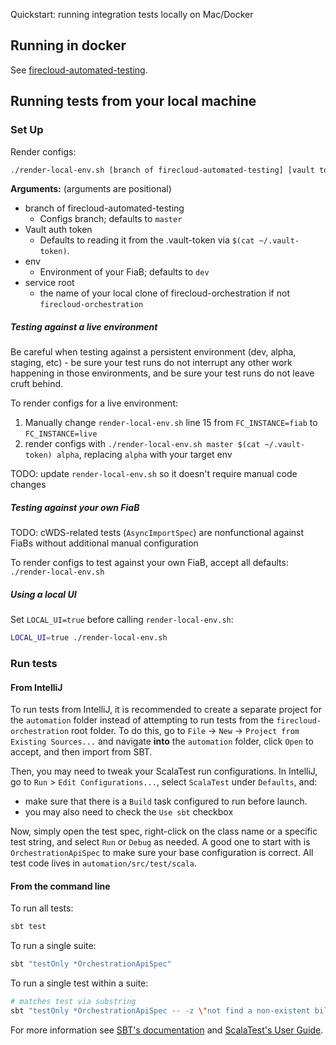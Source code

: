 Quickstart: running integration tests locally on Mac/Docker 

## Running in docker

See [firecloud-automated-testing](https://github.com/broadinstitute/firecloud-automated-testing).


## Running tests from your local machine

### Set Up

Render configs:
```bash
./render-local-env.sh [branch of firecloud-automated-testing] [vault token] [env] [service root]
```

**Arguments:** (arguments are positional)

* branch of firecloud-automated-testing
    * Configs branch; defaults to `master`
* Vault auth token
	* Defaults to reading it from the .vault-token via `$(cat ~/.vault-token)`.
* env
	* Environment of your FiaB; defaults to `dev`
* service root
    * the name of your local clone of firecloud-orchestration if not `firecloud-orchestration`

##### Testing against a live environment
Be careful when testing against a persistent environment (dev, alpha, staging, etc) - be sure
your test runs do not interrupt any other work happening in those environments, and be sure your
test runs do not leave cruft behind.

To render configs for a live environment:
1. Manually change `render-local-env.sh` line 15 from `FC_INSTANCE=fiab` to `FC_INSTANCE=live`
2. render configs with `./render-local-env.sh master $(cat ~/.vault-token) alpha`, replacing `alpha` with your target env

TODO: update `render-local-env.sh` so it doesn't require manual code changes

##### Testing against your own FiaB

TODO: cWDS-related tests (`AsyncImportSpec`) are nonfunctional against FiaBs without additional manual configuration

To render configs to test against your own FiaB, accept all defaults: `./render-local-env.sh`

##### Using a local UI

Set `LOCAL_UI=true` before calling `render-local-env.sh`:
```bash
LOCAL_UI=true ./render-local-env.sh
```

### Run tests

#### From IntelliJ
To run tests from IntelliJ, it is recommended to create a separate project for the `automation` folder instead of attempting to run tests from the `firecloud-orchestration` root folder.
To do this, go to `File` -> `New` -> `Project from Existing Sources...` and navigate __into__ the `automation` folder, click `Open` to accept, and then import from SBT.

Then, you may need to tweak your ScalaTest run configurations. In IntelliJ, go to `Run` > `Edit Configurations...`, select `ScalaTest` under `Defaults`, and:

* make sure that there is a `Build` task configured to run before launch.
* you may also need to check the `Use sbt` checkbox

Now, simply open the test spec, right-click on the class name or a specific test string, and select `Run` or `Debug` as needed.
A good one to start with is `OrchestrationApiSpec` to make sure your base configuration is correct. All test code lives in `automation/src/test/scala`.

#### From the command line

To run all tests:

```bash
sbt test
```

To run a single suite:

```bash
sbt "testOnly *OrchestrationApiSpec"
```

To run a single test within a suite:

```bash
# matches test via substring
sbt "testOnly *OrchestrationApiSpec -- -z \"not find a non-existent billing project\""
```

For more information see [SBT's documentation](https://www.scala-sbt.org/1.x/docs/Testing.html) and [ScalaTest's User Guide](https://www.scalatest.org/user_guide).

